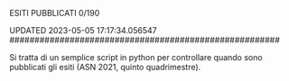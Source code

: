 ESITI PUBBLICATI 0/190 

UPDATED 2023-05-05 17:17:34.056547
######################################################

Si tratta di un semplice script in python per controllare quando sono pubblicati gli esiti (ASN 2021, quinto quadrimestre).

